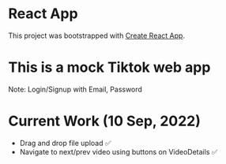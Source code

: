 # React App

This project was bootstrapped with [Create React App](https://github.com/facebook/create-react-app).

# This is a mock Tiktok web app

Note: Login/Signup with Email, Password

# Current Work (10 Sep, 2022)

- Drag and drop file upload ✅
- Navigate to next/prev video using buttons on VideoDetails ✅

